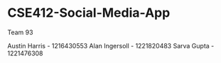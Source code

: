 # CSE412-Social-Media-App

Team 93

Austin Harris - 1216430553
Alan Ingersoll - 1221820483
Sarva Gupta - 1221476308
